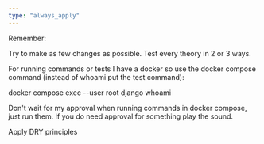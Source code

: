 ```yaml
---
type: "always_apply"
---
```


Remember:

Try to make as few changes as possible. Test every theory in 2 or 3 ways.

For running commands or tests I have a docker so use the docker compose command (instead of whoami put the test command):

docker compose exec --user root django whoami

Don't wait for my approval when running commands in docker compose, just run them.
If you do need approval for something play the sound.

Apply DRY principles